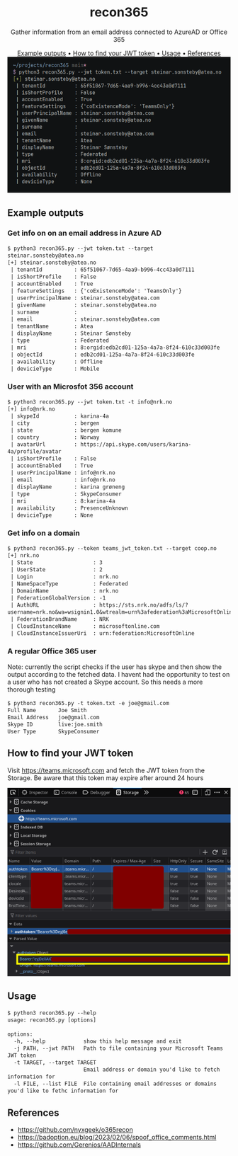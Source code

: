 <h1 align="center">recon365</h1>
<p align="center">
Gather information from an email address connected to AzureAD or Office 365
</p>
<p align="center">
<a href="#example-outputs">Example outputs</a> •
<a href="#how-to-find-your-jwt-token">How to find your JWT token</a> •
<a href="#usage">Usage</a> •
<a href="#references">References</a>
<img src="images/demo.png">
</p>

## Example outputs
### Get info on on an email address in Azure AD
```console
$ python3 recon365.py --jwt token.txt --target steinar.sonsteby@atea.no
[+] steinar.sonsteby@atea.no
 | tenantId          : 65f51067-7d65-4aa9-b996-4cc43a0d7111
 | isShortProfile    : False
 | accountEnabled    : True
 | featureSettings   : {'coExistenceMode': 'TeamsOnly'}
 | userPrincipalName : steinar.sonsteby@atea.com
 | givenName         : steinar.sonsteby@atea.no
 | surname           :
 | email             : steinar.sonsteby@atea.com
 | tenantName        : Atea
 | displayName       : Steinar Sønsteby
 | type              : Federated
 | mri               : 8:orgid:edb2cd01-125a-4a7a-8f24-610c33d003fe
 | objectId          : edb2cd01-125a-4a7a-8f24-610c33d003fe
 | availability      : Offline
 | devicieType       : Mobile
```

### User with an Microsfot 356 account

```console
$ python3 recon365.py --jwt token.txt -t info@nrk.no
[+] info@nrk.no
 | skypeId           : karina-4a
 | city              : bergen
 | state             : bergen komune
 | country           : Norway
 | avatarUrl         : https://api.skype.com/users/karina-4a/profile/avatar
 | isShortProfile    : False
 | accountEnabled    : True
 | userPrincipalName : info@nrk.no
 | email             : info@nrk.no
 | displayName       : karina grøneng
 | type              : SkypeConsumer
 | mri               : 8:karina-4a
 | availability      : PresenceUnknown
 | devicieType       : None
```

### Get info on a domain
```console
$ python3 recon365.py --token teams_jwt_token.txt --target coop.no
[+] nrk.no
 | State                   : 3
 | UserState               : 2
 | Login                   : nrk.no
 | NameSpaceType           : Federated
 | DomainName              : nrk.no
 | FederationGlobalVersion : -1
 | AuthURL                 : https://sts.nrk.no/adfs/ls/?username=nrk.no&wa=wsignin1.0&wtrealm=urn%3afederation%3aMicrosoftOnline&wctx=
 | FederationBrandName     : NRK
 | CloudInstanceName       : microsoftonline.com
 | CloudInstanceIssuerUri  : urn:federation:MicrosoftOnline
```

### A regular Office 365 user
Note: currently the script checks if the user has skype and then show the output according to the fetched data. I havent had the opportunity to test on a user who has not created a Skype account. So this needs a more thorough testing

```console
$ python3 recon365.py -t token.txt -e joe@gmail.com
Full Name       Joe Smith 
Email Address   joe@gmail.com
Skype ID        live:joe.smith
User Type       SkypeConsumer
```

## How to find your JWT token
Visit https://teams.microsoft.com and fetch the JWT token from the Storage. Be aware that this token may expire after around 24 hours

![](images/fetch_jwt.png)

## Usage
```console
$ python3 recon365.py --help
usage: recon365.py [options]

options:
  -h, --help            show this help message and exit
  -j PATH, --jwt PATH   Path to file containing your Microsoft Teams JWT token
  -t TARGET, --target TARGET
                        Email address or domain you'd like to fetch information for
  -l FILE, --list FILE  File containing email addresses or domains you'd like to fethc information for
```

## References
- https://github.com/nyxgeek/o365recon
- https://badoption.eu/blog/2023/02/06/spoof_office_comments.html
- https://github.com/Gerenios/AADInternals
